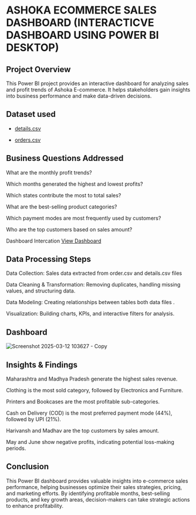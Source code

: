 # ASHOKA ECOMMERCE SALES DASHBOARD (INTERACTICVE DASHBOARD USING POWER BI DESKTOP)

## Project Overview

This Power BI project provides an interactive dashboard for analyzing sales and profit trends of Ashoka E-commerce. It helps stakeholders gain insights into business performance and make data-driven decisions.
## Dataset used
- <a href ="https://github.com/Samyak-create/Data-Analysis-Dashboard/blob/main/Details.csv">details.csv</a>

- <a href ="https://github.com/Samyak-create/Data-Analysis-Dashboard/blob/main/Orders.csv">orders.csv</a>
## Business Questions Addressed

What are the monthly profit trends?

Which months generated the highest and lowest profits?

Which states contribute the most to total sales?

What are the best-selling product categories?

Which payment modes are most frequently used by customers?

Who are the top customers based on sales amount?

Dashboard Intercation <a href ="https://github.com/Samyak-create/Data-Analysis-Dashboard/blob/main/Screenshot%202025-03-12%20103627%20-%20Copy.png">View Dashboard</a>
## Data Processing Steps

Data Collection: Sales data extracted from order.csv and details.csv files

Data Cleaning & Transformation: Removing duplicates, handling missing values, and structuring data.

Data Modeling: Creating relationships between tables both data files .

Visualization: Building charts, KPIs, and interactive filters for analysis.
## Dashboard
![Screenshot 2025-03-12 103627 - Copy](https://github.com/user-attachments/assets/4bf676d4-d210-4331-8c90-e7f71d8ee522)
## Insights & Findings

Maharashtra and Madhya Pradesh generate the highest sales revenue.

Clothing is the most sold category, followed by Electronics and Furniture.

Printers and Bookcases are the most profitable sub-categories.

Cash on Delivery (COD) is the most preferred payment mode (44%), followed by UPI (21%).

Harivansh and Madhav are the top customers by sales amount.

May and June show negative profits, indicating potential loss-making periods.
## Conclusion

This Power BI dashboard provides valuable insights into e-commerce sales performance, helping businesses optimize their sales strategies, pricing, and marketing efforts. By identifying profitable months, best-selling products, and key growth areas, decision-makers can take strategic actions to enhance profitability.


